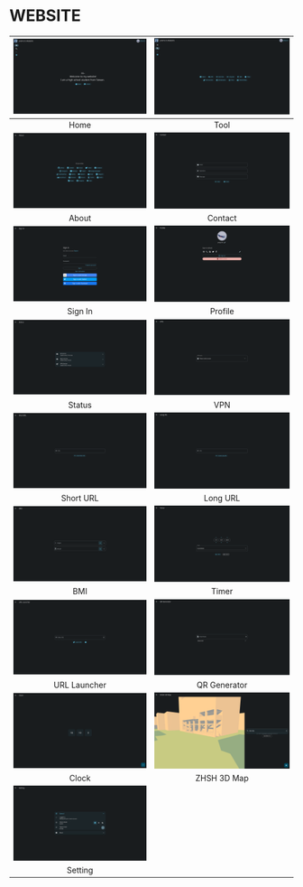 # WEBSITE

|![](/.github/preview/home.png)|![](/.github/preview/tool.png)|
|:---:|:---:|
|Home|Tool|
|![](/.github/preview/about.png)|![](/.github/preview/contact.png)|
|About|Contact|
|![](/.github/preview/signin.png)|![](/.github/preview/profile.png)|
|Sign In|Profile|
|![](/.github/preview/status.png)|![](/.github/preview/vpn.png)|
|Status|VPN|
|![](/.github/preview/shorturl.png)|![](/.github/preview/longurl.png)|
|Short URL|Long URL|
|![](/.github/preview/bmi.png)|![](/.github/preview/timer.png)|
|BMI|Timer|
|![](/.github/preview/urllauncher.png)|![](/.github/preview/qrgenerator.png)|
|URL Launcher|QR Generator|
|![](/.github/preview/clock.png)|![](/.github/preview/zhsh3dmap.png)|
|Clock|ZHSH 3D Map|
|![](/.github/preview/setting.png)|
|Setting|